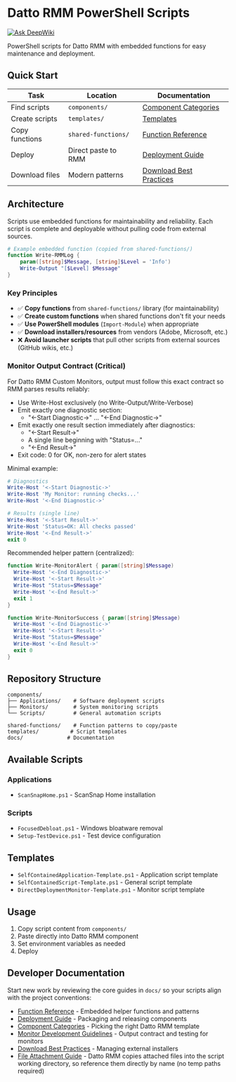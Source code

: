 # Datto RMM PowerShell Scripts
[![Ask DeepWiki](https://deepwiki.com/badge.svg)](https://deepwiki.com/aybouzaglou/Datto-RMM-Powershell-Scripts)

PowerShell scripts for Datto RMM with embedded functions for easy maintenance and deployment.

## Quick Start

| Task | Location | Documentation |
|------|----------|---------------|
| Find scripts | `components/` | [Component Categories](docs/Datto-RMM-Component-Categories.md) |
| Create scripts | `templates/` | [Templates](#templates) |
| Copy functions | `shared-functions/` | [Function Reference](docs/Function-Reference.md) |
| Deploy | Direct paste to RMM | [Deployment Guide](docs/Deployment-Guide.md) |
| Download files | Modern patterns | [Download Best Practices](docs/Datto-RMM-Download-Best-Practices.md) |

## Architecture

Scripts use embedded functions for maintainability and reliability. Each script is complete and deployable without pulling code from external sources.

```powershell
# Example embedded function (copied from shared-functions/)
function Write-RMMLog {
    param([string]$Message, [string]$Level = 'Info')
    Write-Output "[$Level] $Message"
}
```

### Key Principles
- ✅ **Copy functions** from `shared-functions/` library (for maintainability)
- ✅ **Create custom functions** when shared functions don't fit your needs
- ✅ **Use PowerShell modules** (`Import-Module`) when appropriate
- ✅ **Download installers/resources** from vendors (Adobe, Microsoft, etc.)
- ❌ **Avoid launcher scripts** that pull other scripts from external sources (GitHub wikis, etc.)

### Monitor Output Contract (Critical)
For Datto RMM Custom Monitors, output must follow this exact contract so RMM parses results reliably:

- Use Write-Host exclusively (no Write-Output/Write-Verbose)
- Emit exactly one diagnostic section:
  - "<-Start Diagnostic->" ... "<-End Diagnostic->"
- Emit exactly one result section immediately after diagnostics:
  - "<-Start Result->"
  - A single line beginning with "Status=..."
  - "<-End Result->"
- Exit code: 0 for OK, non-zero for alert states

Minimal example:
```powershell
# Diagnostics
Write-Host '<-Start Diagnostic->'
Write-Host 'My Monitor: running checks...'
Write-Host '<-End Diagnostic->'

# Results (single line)
Write-Host '<-Start Result->'
Write-Host 'Status=OK: All checks passed'
Write-Host '<-End Result->'
exit 0
```

Recommended helper pattern (centralized):
```powershell
function Write-MonitorAlert { param([string]$Message)
  Write-Host '<-End Diagnostic->'
  Write-Host '<-Start Result->'
  Write-Host "Status=$Message"
  Write-Host '<-End Result->'
  exit 1
}

function Write-MonitorSuccess { param([string]$Message)
  Write-Host '<-End Diagnostic->'
  Write-Host '<-Start Result->'
  Write-Host "Status=$Message"
  Write-Host '<-End Result->'
  exit 0
}
```

## Repository Structure

```
components/
├── Applications/    # Software deployment scripts
├── Monitors/        # System monitoring scripts
└── Scripts/         # General automation scripts

shared-functions/    # Function patterns to copy/paste
templates/          # Script templates
docs/              # Documentation
```

## Available Scripts

### Applications
- `ScanSnapHome.ps1` - ScanSnap Home installation

### Scripts
- `FocusedDebloat.ps1` - Windows bloatware removal
- `Setup-TestDevice.ps1` - Test device configuration

## Templates

- `SelfContainedApplication-Template.ps1` - Application script template
- `SelfContainedScript-Template.ps1` - General script template
- `DirectDeploymentMonitor-Template.ps1` - Monitor script template

## Usage

1. Copy script content from `components/`
2. Paste directly into Datto RMM component
3. Set environment variables as needed
4. Deploy





## Developer Documentation

Start new work by reviewing the core guides in `docs/` so your scripts align with the project conventions:

- [Function Reference](docs/Function-Reference.md) - Embedded helper functions and patterns
- [Deployment Guide](docs/Deployment-Guide.md) - Packaging and releasing components
- [Component Categories](docs/Datto-RMM-Component-Categories.md) - Picking the right Datto RMM template
- [Monitor Development Guidelines](docs/Monitor-Development-Guidelines.md) - Output contract and testing for monitors
- [Download Best Practices](docs/Datto-RMM-Download-Best-Practices.md) - Managing external installers
- [File Attachment Guide](docs/Datto-RMM-File-Attachment-Guide.md) - Datto RMM copies attached files into the script working directory, so reference them directly by name (no temp paths required)
